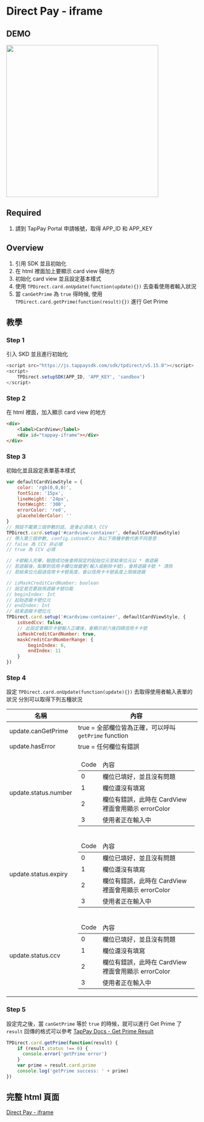 # Direct Pay - iframe

## DEMO

<img src="https://media.giphy.com/media/3oxHQk8dTxGiyXatRm/giphy.gif" width="400px">

## Required

1. 請到 TapPay Portal 申請帳號，取得 APP_ID 和 APP_KEY

## Overview

1. 引用 SDK 並且初始化
2. 在 html 裡面加上要顯示 card view 得地方
3. 初始化 card view 並且設定基本樣式
4. 使用 `TPDirect.card.onUpdate(function(update){})` 去查看使用者輸入狀況
5. 當 `canGetPrime` 為 `true` 得時候, 使用 `TPDirect.card.getPrime(function(result){})` 進行 Get Prime

## 教學

### Step 1

引入 SKD 並且進行初始化

```javascript
<script src="https://js.tappaysdk.com/sdk/tpdirect/v5.15.0"></script>
<script>
    TPDirect.setupSDK(APP_ID, 'APP_KEY', 'sandbox')
</script>
```

### Step 2

在 html 裡面，加入顯示 card view 的地方

```html
<div>
    <label>CardView</label>
    <div id="tappay-iframe"></div>
</div>
```

### Step 3

初始化並且設定表單基本樣式

```javascript
var defaultCardViewStyle = {
    color: 'rgb(0,0,0)',
    fontSize: '15px',
    lineHeight: '24px',
    fontWeight: '300',
    errorColor: 'red',
    placeholderColor: ''
}
// 預設不戴第三個參數的話, 是會必須填入 CCV
TPDirect.card.setup('#cardview-container', defaultCardViewStyle)
// 帶入第三個參數, config.isUsedCcv 為以下兩種參數代表不同意思
// false 為 CCV 非必填
// true 為 CCV 必填

// 卡號輸入完畢，驗證成功後會將設定的起始位元至結束位元以 * 做遮蔽
// 若遮蔽後，點擊到信用卡欄位做變更(輸入或刪除卡號)，會將遮蔽卡號 * 清除
// 若結束位元超過信用卡卡號長度，會以信用卡卡號長度上限做遮蔽

// isMaskCreditCardNumber: boolean
// 設定是否要啟用遮蔽卡號功能
// beginIndex: Int
// 起始遮蔽卡號位元
// endIndex: Int
// 結束遮蔽卡號位元
TPDirect.card.setup('#cardview-container', defaultCardViewStyle, { 
    isUsedCcv: false,
    // 此設定會顯示卡號輸入正確後，會顯示前六後四碼信用卡卡號
    isMaskCreditCardNumber: true,
    maskCreditCardNumberRange: {
        beginIndex: 6, 
        endIndex: 11
    }
})
```

### Step 4

設定 `TPDirect.card.onUpdate(function(update){})` 去取得使用者輸入表單的狀況
分別可以取得下列五種狀況

| 名稱 | 內容 |
| -------- | -------- |
| update.canGetPrime  | true = 全部欄位皆為正確，可以呼叫 `getPrime` function |
| update.hasError     | true = 任何欄位有錯誤     |
| update.status.number| <table><thead><tr><td>Code</td><td>內容</td></tr></thead><tbody><tr><td>0</td><td>欄位已填好，並且沒有問題</td></tr><tr><td>1</td><td>欄位還沒有填寫</td></tr><tr><td>2</td><td>欄位有錯誤，此時在 CardView 裡面會用顯示 errorColor </td></tr><tr><td>3</td><td>使用者正在輸入中</td></tr></tbody></table> |
| update.status.expiry| <table><thead><tr><td>Code</td><td>內容</td></tr></thead><tbody><tr><td>0</td><td>欄位已填好，並且沒有問題</td></tr><tr><td>1</td><td>欄位還沒有填寫</td></tr><tr><td>2</td><td>欄位有錯誤，此時在 CardView 裡面會用顯示 errorColor </td></tr><tr><td>3</td><td>使用者正在輸入中</td></tr></tbody></table>     |
| update.status.ccv   | <table><thead><tr><td>Code</td><td>內容</td></tr></thead><tbody><tr><td>0</td><td>欄位已填好，並且沒有問題</td></tr><tr><td>1</td><td>欄位還沒有填寫</td></tr><tr><td>2</td><td>欄位有錯誤，此時在 CardView 裡面會用顯示 errorColor </td></tr><tr><td>3</td><td>使用者正在輸入中</td></tr></tbody></table>     |


### Step 5

設定完之後，當 `canGetPrime` 等於 `true` 的時候，就可以進行 Get Prime 了
`result` 回傳的格式可以參考 [TapPay Docs - Get Prime Result](https://docs.tappaysdk.com/tutorial/zh/web/front.html#get-prime)

```javascript
TPDirect.card.getPrime(function(result) {
    if (result.status !== 0) {
      console.error('getPrime error')
    }
    var prime = result.card.prime
    console.log('getPrime success: ' + prime)
})
```

## 完整 html 頁面

[Direct Pay - iframe](./example/index.html)
